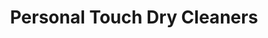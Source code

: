 ---
title: "Personal Touch Dry Cleaners"
url: /bradenton/personal-touch-dry-cleaners/
shop: laundry
---